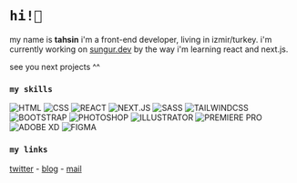 # `hi!👋`
my name is **tahsin**
i'm a front-end developer, living in izmir/turkey. i'm currently working on [sungur.dev](https://sungur.dev) by the way i'm learning react and next.js.

see you next projects ^^

### `my skills`
![HTML](https://img.shields.io/badge/HTML-d0562a?style=for-the-badge) ![CSS](https://img.shields.io/badge/CSS-27a2e5?style=for-the-badge) ![REACT](https://img.shields.io/badge/REACT-86d9f9?style=for-the-badge) ![NEXT.JS](https://img.shields.io/badge/NEXT.JS-000?style=for-the-badge) ![SASS](https://img.shields.io/badge/SASS-bc6d96?style=for-the-badge) ![TAILWINDCSS](https://img.shields.io/badge/TAILWINDCSS-62b0ac?style=for-the-badge) ![BOOTSTRAP](https://img.shields.io/badge/BOOTSTRAP-7359ae?style=for-the-badge) ![PHOTOSHOP](https://img.shields.io/badge/PHOTOSHOP-00cafe?style=for-the-badge) ![ILLUSTRATOR](https://img.shields.io/badge/ILLUSTRATOR-f17200?style=for-the-badge) ![PREMIERE PRO](https://img.shields.io/badge/PREMIERE_PRO-00005b?style=for-the-badge) ![ADOBE XD](https://img.shields.io/badge/ADOBE_XD-3d0b33?style=for-the-badge) ![FIGMA](https://img.shields.io/badge/FIGMA-9768f8?style=for-the-badge) 

### `my links`
[twitter](https://twitter.com/tahsingibi) - [blog](https://tahsinbey.com) - [mail](mailto:mtahsinsungur@gmail.com)
